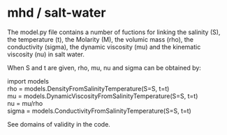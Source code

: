 # mhd / salt-water
The model.py file contains a number of fuctions for linking the salinity (S), the temperature (t), the Molarity (M), the volumic mass (rho), the conductivity (sigma), the dynamic viscosity (mu) and the kinematic viscosity (nu) in salt water.

When S and t are given, rho, mu, nu and sigma can be obtained by:

import models <br>
rho = models.DensityFromSalinityTemperature(S=S, t=t) <br>
mu = models.DynamicViscosityFromSalinityTemperature(S=S, t=t) <br>
nu = mu/rho <br>
sigma = models.ConductivityFromSalinityTemperature(S=S, t=t)

See domains of validity in the code.
